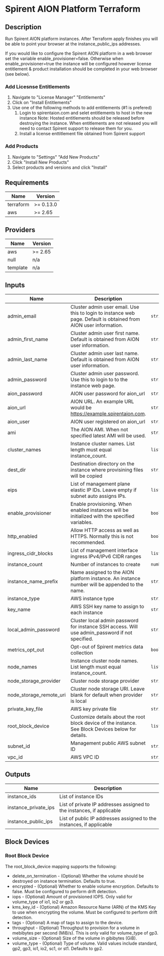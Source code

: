 
# Spirent AION Platform Terraform

## Description

Run Spirent AION platform instances.  After Terraform apply finishes you will be able to point your browser at the instance_public_ips addresses.

If you would like to configure the Spirent AION platform in a web browser set the variable enable_provisioner=false.  Otherwise when enable_provisioner=true the instance will be configured however license entitlement & product installation should be completed in your web browser (see below).

### Add Licesnse Entitlements
1. Navigate to "License Manager" "Entitlements"
2. Click on "Install Entitlements"
3. Use one of the following methods to add entitlements (#1 is prefered)
   1. Login to spirentaion.com and selet entitlements to host in the new instance
      Note: Hosted entitlements should be released before destroying the instance.  When entitlements are not released you will need to contact Spirent support to release them for you.
   2. Install a license enttitlement file obtained from Spirent support

### Add Products
1. Navigate to "Settings" "Add New Products"
2. Click "Install New Products"
3. Select products and versions and click "Install"


<!-- BEGINNING OF PRE-COMMIT-TERRAFORM DOCS HOOK -->
## Requirements

| Name | Version |
|------|---------|
| terraform | >= 0.13.0 |
| aws | >= 2.65 |

## Providers

| Name | Version |
|------|---------|
| aws | >= 2.65 |
| null | n/a |
| template | n/a |

## Inputs

| Name | Description | Type | Default | Required |
|------|-------------|------|---------|:--------:|
| admin\_email | Cluster admin user email. Use this to login to instance web page.  Default is obtained from AION user information. | `string` | `""` | no |
| admin\_first\_name | Cluster admin user first name. Default is obtained from AION user information. | `string` | `""` | no |
| admin\_last\_name | Cluster admin user last name.  Default is obtained from AION user information. | `string` | `""` | no |
| admin\_password | Cluster admin user password. Use this to login to to the instance web page. | `string` | n/a | yes |
| aion\_password | AION user password for aion\_url | `string` | n/a | yes |
| aion\_url | AION URL. An example URL would be https://example.spirentaion.com. | `string` | n/a | yes |
| aion\_user | AION user registered on aion\_url | `string` | n/a | yes |
| ami | The AION AMI.  When not specified latest AMI will be used. | `string` | `""` | no |
| cluster\_names | Instance cluster names.  List length must equal instance\_count. | `list(string)` | `[]` | no |
| dest\_dir | Destination directory on the instance where provisining files will be copied | `string` | `"~"` | no |
| eips | List of management plane elastic IP IDs.  Leave empty if subnet auto assigns IPs. | `list(string)` | `[]` | no |
| enable\_provisioner | Enable provisioning.  When enabled instances will be initialized with the specified variables. | `bool` | `true` | no |
| http\_enabled | Allow HTTP access as well as HTTPS.  Normally this is not recommended. | `bool` | `false` | no |
| ingress\_cidr\_blocks | List of management interface ingress IPv4/IPv6 CIDR ranges | `list(string)` | n/a | yes |
| instance\_count | Number of instances to create | `number` | `1` | no |
| instance\_name\_prefix | Name assigned to the AION platform instance.  An instance number will be appended to the name. | `string` | `"aion-"` | no |
| instance\_type | AWS instance type | `string` | `"m5.large"` | no |
| key\_name | AWS SSH key name to assign to each instance | `string` | n/a | yes |
| local\_admin\_password | Cluster local admin password for instance SSH access.  Will use admin\_password if not specified. | `string` | `""` | no |
| metrics\_opt\_out | Opt-out of Spirent metrics data collection | `bool` | `false` | no |
| node\_names | Instance cluster node names.  List length must equal instance\_count. | `list(string)` | `[]` | no |
| node\_storage\_provider | Cluster node storage provider | `string` | `"local"` | no |
| node\_storage\_remote\_uri | Cluster node storage URI.  Leave blank for default when provider is local | `string` | `""` | no |
| private\_key\_file | AWS key private file | `string` | n/a | yes |
| root\_block\_device | Customize details about the root block device of the instance. See Block Devices below for details. | `list(map(string))` | `[]` | no |
| subnet\_id | Management public AWS subnet ID | `string` | n/a | yes |
| vpc\_id | AWS VPC ID | `string` | n/a | yes |

## Outputs

| Name | Description |
|------|-------------|
| instance\_ids | List of instance IDs |
| instance\_private\_ips | List of private IP addresses assigned to the instances, if applicable |
| instance\_public\_ips | List of public IP addresses assigned to the instances, if applicable |

<!-- END OF PRE-COMMIT-TERRAFORM DOCS HOOK -->

## Block Devices

### Root Block Device
The root_block_device mapping supports the following:

* delete_on_termination - (Optional) Whether the volume should be destroyed on instance termination. Defaults to true.
* encrypted - (Optional) Whether to enable volume encryption. Defaults to false. Must be configured to perform drift detection.
* iops - (Optional) Amount of provisioned IOPS. Only valid for volume_type of io1, io2 or gp3.
* kms_key_id - (Optional) Amazon Resource Name (ARN) of the KMS Key to use when encrypting the volume. Must be configured to perform drift detection.
* tags - (Optional) A map of tags to assign to the device.
* throughput - (Optional) Throughput to provision for a volume in mebibytes per second (MiB/s). This is only valid for volume_type of gp3.
* volume_size - (Optional) Size of the volume in gibibytes (GiB).
* volume_type - (Optional) Type of volume. Valid values include standard, gp2, gp3, io1, io2, sc1, or st1. Defaults to gp2.
